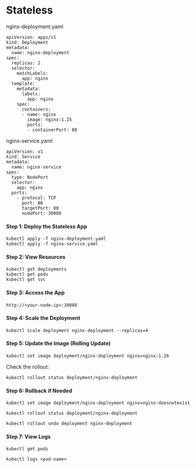 # Stateless

nginx-deployment.yaml

```
apiVersion: apps/v1
kind: Deployment
metadata:
  name: nginx-deployment
spec:
  replicas: 2
  selector:
    matchLabels:
      app: nginx
  template:
    metadata:
      labels:
        app: nginx
    spec:
      containers:
      - name: nginx
        image: nginx:1.25
        ports:
        - containerPort: 80
```

nginx-service.yaml

```
apiVersion: v1
kind: Service
metadata:
  name: nginx-service
spec:
  type: NodePort
  selector:
    app: nginx
  ports:
    - protocol: TCP
      port: 80
      targetPort: 80
      nodePort: 30080
```

#### Step 1: Deploy the Stateless App

```
kubectl apply -f nginx-deployment.yaml
kubectl apply -f nginx-service.yaml
```

#### Step 2: View Resources

```
kubectl get deployments
kubectl get pods
kubectl get svc
```

#### Step 3: Access the App

```
http://<your-node-ip>:30080
````

#### Step 4: Scale the Deployment

```
kubectl scale deployment nginx-deployment --replicas=4
```

#### Step 5: Update the Image (Rolling Update)

```
kubectl set image deployment/nginx-deployment nginx=nginx:1.26
```

Check the rollout:

```
kubectl rollout status deployment/nginx-deployment
```

#### Step 6: Rollback if Needed

```
kubectl set image deployment/nginx-deployment nginx=nginx:doesnotexist
```

```
kubectl rollout status deployment/nginx-deployment
```

```
kubectl rollout undo deployment nginx-deployment
```

#### Step 7: View Logs

```
kubectl get pods
```

```
kubectl logs <pod-name>
```

